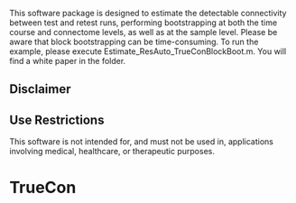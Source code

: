 This software package is designed to estimate the detectable connectivity between test and retest runs, performing bootstrapping at both the time course and connectome levels, as well as at the sample level. Please be aware that block bootstrapping can be time-consuming.
To run the example, please execute Estimate_ResAuto_TrueConBlockBoot.m. You will find a white paper in the folder.
## Disclaimer
## Use Restrictions
This software is not intended for, and must not be used in, applications involving medical, healthcare, or therapeutic purposes.
# TrueCon
